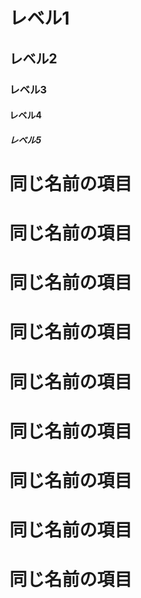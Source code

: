 # レベル1
## レベル2
### レベル3
#### レベル4
##### レベル5
# 同じ名前の項目
# 同じ名前の項目
# 同じ名前の項目
# 同じ名前の項目
# 同じ名前の項目
# 同じ名前の項目
# 同じ名前の項目
# 同じ名前の項目
# 同じ名前の項目
